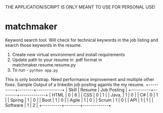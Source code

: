 THE APPLICATION/SCRIPT IS ONLY MEANT TO USE FOR PERSONAL USE!

# matchmaker
Keyword search tool. Will check for technical keywords in the job listing and search those keywords in the resume.

1. Create new virtual environment and install requirements
2. Update path to your resume in .pdf format in matchmaker.resume.resume.py
3. To run -  `python app.py`

This is only bootstrap. Need performance improvement and multiple other fixes.
Sample Output of a linkedin job posting againts the my resume. 
+----------+--------+-------------+
|  Skill   | Resume | Job Posting |
+----------+--------+-------------+
|   HTML   |   0    |      6      |
|   CSS    |   0    |      1      |
|  Java,   |   1    |      0      |
|    C#    |   0    |      1      |
|  Spring  |   1    |      0      |
|   Boot   |   1    |      0      |
|  Agile   |   1    |      0      |
|  Scrum   |   1    |      0      |
|   API    |   1    |      1      |
| Software |   1    |      2      |
+----------+--------+-------------+
